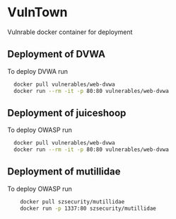 # VulnTown

Vulnrable docker container for deployment

## Deployment of DVWA

To deploy DVWA run

```bash
  docker pull vulnerables/web-dvwa
  docker run --rm -it -p 80:80 vulnerables/web-dvwa

```


## Deployment of juiceshoop

To deploy OWASP run

```bash
  docker pull vulnerables/web-dvwa
  docker run --rm -it -p 80:80 vulnerables/web-dvwa

```

## Deployment of mutillidae

To deploy OWASP run

```bash
    docker pull szsecurity/mutillidae
    docker run -p 1337:80 szsecurity/mutillidae

```        
